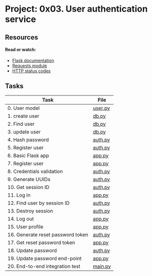 # Project: 0x03. User authentication service

## Resources

#### Read or watch:

* [Flask documentation](https://intranet.alxswe.com/rltoken/lKExyvivrrW4eh0eI8UV6A)
* [Requests module](https://intranet.alxswe.com/rltoken/py7LuuD1u2MUwcaf8wnDzQ)
* [HTTP status codes](https://intranet.alxswe.com/rltoken/cj-mc5ZHp_KyXn1yikHC0A)
## Tasks

| Task | File |
| ---- | ---- |
| 0. User model | [user.py](./user.py) |
| 1. create user | [db.py](./db.py) |
| 2. Find user | [db.py](./db.py) |
| 3. update user | [db.py](./db.py) |
| 4. Hash password | [auth.py](./auth.py) |
| 5. Register user | [auth.py](./auth.py) |
| 6. Basic Flask app | [app.py](./app.py) |
| 7. Register user | [app.py](./app.py) |
| 8. Credentials validation | [auth.py](./auth.py) |
| 9. Generate UUIDs | [auth.py](./auth.py) |
| 10. Get session ID | [auth.py](./auth.py) |
| 11. Log in | [app.py](./app.py) |
| 12. Find user by session ID | [auth.py](./auth.py) |
| 13. Destroy session | [auth.py](./auth.py) |
| 14. Log out | [app.py](./app.py) |
| 15. User profile | [app.py](./app.py) |
| 16. Generate reset password token | [auth.py](./auth.py) |
| 17. Get reset password token | [app.py](./app.py) |
| 18. Update password | [auth.py](./auth.py) |
| 19. Update password end-point | [app.py](./app.py) |
| 20. End-to-end integration test | [main.py](./main.py) |